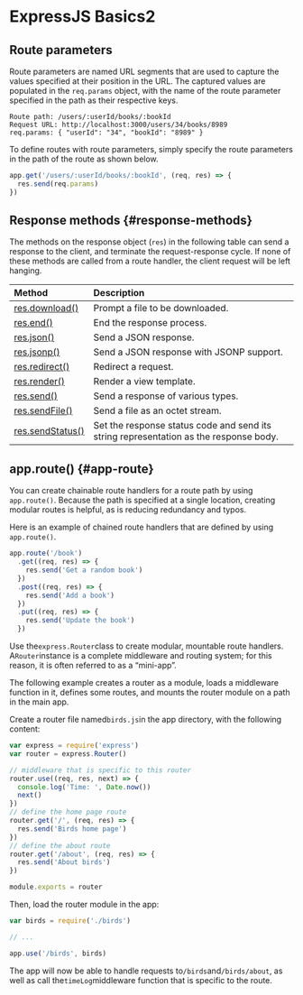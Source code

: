 # ExpressJS Basics2

## Route parameters

Route parameters are named URL segments that are used to capture the values specified at their position in the URL. The captured values are populated in the `req.params` object, with the name of the route parameter specified in the path as their respective keys.

```
Route path: /users/:userId/books/:bookId
Request URL: http://localhost:3000/users/34/books/8989
req.params: { "userId": "34", "bookId": "8989" }
```

To define routes with route parameters, simply specify the route parameters in the path of the route as shown below.

```js
app.get('/users/:userId/books/:bookId', (req, res) => {
  res.send(req.params)
})
```

## Response methods {#response-methods}

The methods on the response object \(`res`\) in the following table can send a response to the client, and terminate the request-response cycle. If none of these methods are called from a route handler, the client request will be left hanging.

| Method | Description |
| :--- | :--- |
| [res.download\(\)](http://expressjs.com/en/4x/api.html#res.download) | Prompt a file to be downloaded. |
| [res.end\(\)](http://expressjs.com/en/4x/api.html#res.end) | End the response process. |
| [res.json\(\)](http://expressjs.com/en/4x/api.html#res.json) | Send a JSON response. |
| [res.jsonp\(\)](http://expressjs.com/en/4x/api.html#res.jsonp) | Send a JSON response with JSONP support. |
| [res.redirect\(\)](http://expressjs.com/en/4x/api.html#res.redirect) | Redirect a request. |
| [res.render\(\)](http://expressjs.com/en/4x/api.html#res.render) | Render a view template. |
| [res.send\(\)](http://expressjs.com/en/4x/api.html#res.send) | Send a response of various types. |
| [res.sendFile\(\)](http://expressjs.com/en/4x/api.html#res.sendFile) | Send a file as an octet stream. |
| [res.sendStatus\(\)](http://expressjs.com/en/4x/api.html#res.sendStatus) | Set the response status code and send its string representation as the response body. |

## app.route\(\) {#app-route}

You can create chainable route handlers for a route path by using `app.route()`. Because the path is specified at a single location, creating modular routes is helpful, as is reducing redundancy and typos.

Here is an example of chained route handlers that are defined by using `app.route()`.

```js
app.route('/book')
  .get((req, res) => {
    res.send('Get a random book')
  })
  .post((req, res) => {
    res.send('Add a book')
  })
  .put((req, res) => {
    res.send('Update the book')
  })
```

Use the`express.Router`class to create modular, mountable route handlers. A`Router`instance is a complete middleware and routing system; for this reason, it is often referred to as a “mini-app”.

The following example creates a router as a module, loads a middleware function in it, defines some routes, and mounts the router module on a path in the main app.

Create a router file named`birds.js`in the app directory, with the following content:

```js
var express = require('express')
var router = express.Router()

// middleware that is specific to this router
router.use((req, res, next) => {
  console.log('Time: ', Date.now())
  next()
})
// define the home page route
router.get('/', (req, res) => {
  res.send('Birds home page')
})
// define the about route
router.get('/about', (req, res) => {
  res.send('About birds')
})

module.exports = router
```

Then, load the router module in the app:

```js
var birds = require('./birds')

// ...

app.use('/birds', birds)
```

The app will now be able to handle requests to`/birds`and`/birds/about`, as well as call the`timeLog`middleware function that is specific to the route.

